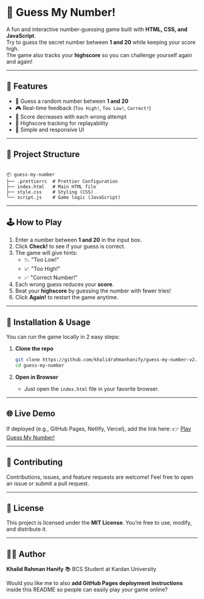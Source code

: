 
# 🎯 Guess My Number!

A fun and interactive number-guessing game built with **HTML, CSS, and JavaScript**.  
Try to guess the secret number between **1 and 20** while keeping your score high.  
The game also tracks your **highscore** so you can challenge yourself again and again!

---

## 🚀 Features
- 🔢 Guess a random number between **1 and 20**
- 🎮 Real-time feedback (`Too High!`, `Too Low!`, `Correct!`)
- 💯 Score decreases with each wrong attempt
- 🥇 Highscore tracking for replayability
- 🎨 Simple and responsive UI

---

## 📂 Project Structure
```

📦 guess-my-number
├── .prettierrc  # Prettier Configuration
├── index.html   # Main HTML file
├── style.css    # Styling (CSS)
└── script.js    # Game logic (JavaScript)

````

---

## 🕹️ How to Play
1. Enter a number between **1 and 20** in the input box.  
2. Click **Check!** to see if your guess is correct.  
3. The game will give hints:
   - 📉 "Too Low!"
   - 📈 "Too High!"
   - ✅ "Correct Number!"  
4. Each wrong guess reduces your **score**.  
5. Beat your **highscore** by guessing the number with fewer tries!  
6. Click **Again!** to restart the game anytime.  

---

## 🔧 Installation & Usage
You can run the game locally in 2 easy steps:

1. **Clone the repo**
   ```bash
   git clone https://github.com/khalidrahmanhanify/guess-my-number-v2.git
   cd guess-my-number
   ```

2. **Open in Browser**

   * Just open the `index.html` file in your favorite browser.

---

## 🌐 Live Demo

If deployed (e.g., GitHub Pages, Netlify, Vercel), add the link here:
👉 [Play Guess My Number!](https://khalidrahmanhanify.github.io/guess-my-number-v2)

---

## 🤝 Contributing

Contributions, issues, and feature requests are welcome!
Feel free to open an issue or submit a pull request.

---

## 📜 License

This project is licensed under the **MIT License**.
You’re free to use, modify, and distribute it.

---

## 👨‍💻 Author

**Khalid Rahman Hanify**
📚 BCS Student at Kardan University


Would you like me to also **add GitHub Pages deployment instructions** inside this README so people can easily play your game online?
```
